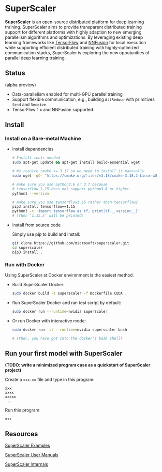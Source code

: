 # SuperScaler

**SuperScaler** is an open-source distributed platform for deep learning training.
SuperScaler aims to provide transparent distributed training support for different platforms with highly adaption to new emerging parallelism algorithms and optimizations.
By leveraging existing deep learning frameworks like [TensorFlow](https://www.tensorflow.org/) and [NNFusion](https://github.com/microsoft/nnfusion) for local execution while supporting efficient distributed training with highly-optimized communication stacks, SuperScaler is exploring the new oppotunities of parallel deep learning training.

## Status
(alpha preview)

- Data-parallelism enabled for multi-GPU parallel training
- Support flexible communication, e.g., building `AllReduce` with primitives `Send` and `Receive` 
- TensorFlow 1.x and NNFusion supported

## Install

### Install on a Bare-metal Machine

- Install dependencies
  ```bash
  # Install tools needed
  sudo apt-get update && apt-get install build-essential wget

  # We require cmake >= 3.17 so we need to install it mannually
  sudo wget -qO- "https://cmake.org/files/v3.18/cmake-3.18.2-Linux-x86_64.tar.gz" | tar --strip-components=1 -xz -C /usr/local

  # make sure you use python3.6 or 3.7 because
  # tensorflow 1.15 does not support python3.8 or higher.
  python3 --version

  # make sure you use tensorflow1.15 rather than tensorflow2
  pip3 install tensorflow==1.15
  python3 -c 'import tensorflow as tf; print(tf.__version__)'
  # (then '1.15.x' will be printed)
  ```

- Install from source code

  Simply use pip to build and install:

  ```bash
  git clone https://github.com/microsoft/superscaler.git
  cd superscaler
  pip3 install .
  ```

### Run with Docker

Using SuperScaler at Docker environment is the easiest method.

- Build SuperScaler Docker:

  ```bash
  sudo docker build -t superscaler -f Dockerfile.CUDA .
  ```

- Run SuperScaler Docker and run test script by default:

  ```bash
  sudo docker run --runtime=nvidia superscaler
  ```

- Or run Docker with interactive mode:

  ```bash
  sudo docker run -it --runtime=nvidia superscaler bash

  # (then, you have got into the docker‘s bash shell)
  ```

## Run your first model with SuperScaler

**(TODO: write a minimized program case as a quickstart of SuperScaler project)**

Create a `xxx.xx` file and type in this program:

```
xxx
xxxx
xxxxx
...
```

Run this program:

```
xxx
```

## Resources

[SuperScaler Examples](https://github.com/microsoft/)

[SuperScaler User Manuals](https://github.com/microsoft/)

[SuperScaler Internals](https://github.com/microsoft/)


